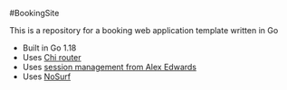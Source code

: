 #BookingSite

This is a repository for a booking web application template written in Go

- Built in Go 1.18
- Uses [Chi router](https://github.com/go-chi/chi/v5)
- Uses [session management from Alex Edwards](https://github.com/alexedwards/scs/v2)
- Uses [NoSurf](https://github.com/justinas/nosurf)